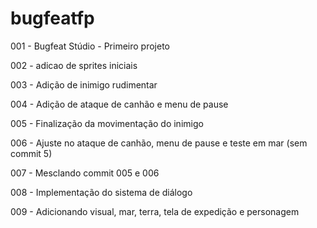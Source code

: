 # bugfeatfp
001 - Bugfeat Stúdio - Primeiro projeto

002 - adicao de sprites iniciais

003 - Adição de inimigo rudimentar

004 - Adição de ataque de canhão e menu de pause

005 - Finalização da movimentação do inimigo

006 - Ajuste no ataque de canhão, menu de pause e teste em mar (sem commit 5)

007 - Mesclando commit 005 e 006

008 - Implementação do sistema de diálogo

009 - Adicionando visual, mar, terra, tela de expedição e personagem